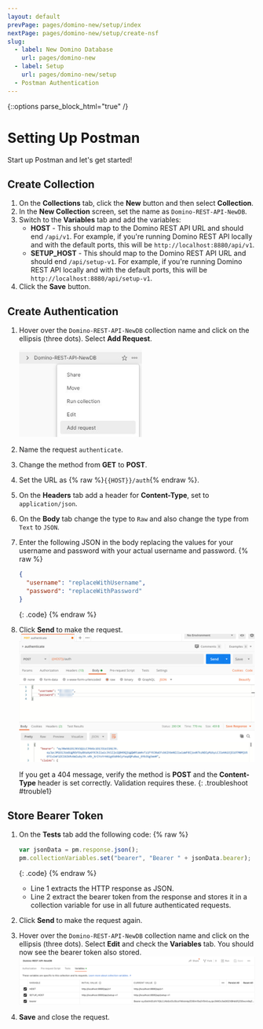 ```yaml
---
layout: default
prevPage: pages/domino-new/setup/index
nextPage: pages/domino-new/setup/create-nsf
slug:
  - label: New Domino Database
    url: pages/domino-new
  - label: Setup
    url: pages/domino-new/setup
  - Postman Authentication
---
```


{::options parse_block_html="true" /}

# Setting Up Postman

Start up Postman and let's get started!

## Create Collection

1. On the **Collections** tab, click the **New** button and then select **Collection**.
2. In the **New Collection** screen, set the name as `Domino-REST-API-NewDB`.
3. Switch to the **Variables** tab and add the variables:
    - **HOST** - This should map to the Domino REST API URL and should end `/api/v1`. For example, if you're running Domino REST API locally and with the default ports, this will be `http://localhost:8880/api/v1`.
    - **SETUP_HOST** - This should map to the Domino REST API URL and should end `/api/setup-v1`. For example, if you're running Domino REST API locally and with the default ports, this will be `http://localhost:8880/api/setup-v1`.
4. Click the **Save** button.

## Create Authentication

1. Hover over the `Domino-REST-API-NewDB` collection name and click on the ellipsis (three dots). Select **Add Request**.

    <img src="../images/setup/add-request.jpg" alt="Postman Add Request" width="250" />

2. Name the request `authenticate`.
3. Change the method from **GET** to **POST**.
4. Set the URL as {% raw %}`{{HOST}}/auth`{% endraw %}.
5. On the **Headers** tab add a header for **Content-Type**, set to `application/json`.
6. On the **Body** tab change the type to `Raw` and also change the type from `Text` to `JSON`.
7. Enter the following JSON in the body replacing the values for your username and password with your actual username and password.
    {% raw %}
    ~~~json
    {
      "username": "replaceWithUsername",
      "password": "replaceWithPassword"
    }
    ~~~
     {: .code}
    {% endraw %}
    <p/>
8. Click **Send** to make the request.
    ![Postman Environment](../images/setup/authentication.jpg)

    If you get a 404 message, verify the method is **POST** and the **Content-Type** header is set correctly. Validation requires these.
    {: .troubleshoot #trouble1}

## Store Bearer Token

1. On the **Tests** tab add the following code:
    {% raw %}
    ~~~javascript
    var jsonData = pm.response.json();
    pm.collectionVariables.set("bearer", "Bearer " + jsonData.bearer);
    ~~~
    {: .code}
    {% endraw %}

    - Line 1 extracts the HTTP response as JSON.
    - Line 2 extract the bearer token from the response and stores it in a collection variable for use in all future authenticated requests.

2. Click **Send** to make the request again.
3. Hover over the `Domino-REST-API-NewDB` collection name and click on the ellipsis (three dots). Select **Edit** and check the **Variables** tab. You should now see the bearer token also stored.
    ![Bearer token](../images/setup/bearer.png)
4. **Save** and close the request.

